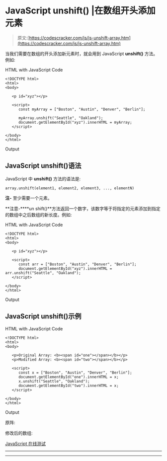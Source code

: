 # JavaScript unshift() |在数组开头添加元素

> 原文:[https://codescracker.com/js/js-unshift-array.htm](https://codescracker.com/js/js-unshift-array.htm)

当我们需要在数组的开头添加新元素时，就会用到 JavaScript **unshift()** 方法。 例如:

HTML with JavaScript Code

```
<!DOCTYPE html>
<html>
<body>

   <p id="xyz"></p>

   <script>
      const myArray = ["Boston", "Austin", "Denver", "Berlin"];

      myArray.unshift("Seattle", "Oakland");
      document.getElementById("xyz").innerHTML = myArray;
   </script>

</body>
</html>
```

Output

## JavaScript unshift()语法

JavaScript 中 **unshift()** 方法的语法是:

```
array.unshift(element1, element2, element3, ..., elementN)
```

**注-** 至少需要一个元素。

**注意-****un shift()**方法返回一个数字，该数字等于将指定的元素添加到指定的数组中之后数组的新长度。例如:

HTML with JavaScript Code

```
<!DOCTYPE html>
<html>
<body>

   <p id="xyz"></p>

   <script>
      const arr = ["Boston", "Austin", "Denver", "Berlin"];
      document.getElementById("xyz").innerHTML = arr.unshift("Seattle", "Oakland");
   </script>

</body>
</html>
```

Output

## JavaScript unshift()示例

HTML with JavaScript Code

```
<!DOCTYPE html>
<html>
<body>

   <p>Original Array: <b><span id="one"></span></b></p>
   <p>Modified Array: <b><span id="two"></span></b></p>

   <script>
      const x = ["Boston", "Austin", "Denver", "Berlin"];
      document.getElementById("one").innerHTML = x;
      x.unshift("Seattle", "Oakland");
      document.getElementById("two").innerHTML = x;
   </script>

</body>
</html>
```

Output

原阵:

修改后的数组:

[JavaScript 在线测试](/exam/showtest.php?subid=6)

* * *

* * *